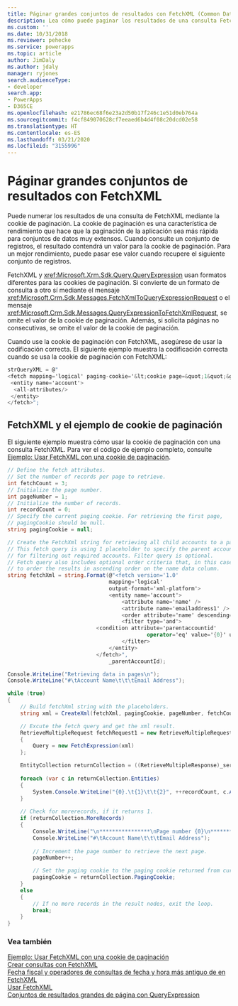 ```yaml
---
title: Páginar grandes conjuntos de resultados con FetchXML (Common Data Service) | Microsoft Docs
description: Lea cómo puede paginar los resultados de una consulta FetchXML mediante la cookie de paginación.
ms.custom: ''
ms.date: 10/31/2018
ms.reviewer: pehecke
ms.service: powerapps
ms.topic: article
author: JimDaly
ms.author: jdaly
manager: ryjones
search.audienceType:
- developer
search.app:
- PowerApps
- D365CE
ms.openlocfilehash: e21786ec68f6e23a2d50b17f246c1e51d0eb764a
ms.sourcegitcommit: f4cf849070628cf7eeaed6b4d4f08c20dcd02e58
ms.translationtype: HT
ms.contentlocale: es-ES
ms.lasthandoff: 03/21/2020
ms.locfileid: "3155996"
---
```

# <a name="page-large-result-sets-with-fetchxml"></a>Páginar grandes conjuntos de resultados con FetchXML

Puede numerar los resultados de una consulta de FetchXML mediante la cookie de paginación. La cookie de paginación es una característica de rendimiento que hace que la paginación de la aplicación sea más rápida para conjuntos de datos muy extensos. Cuando consulte un conjunto de registros, el resultado contendrá un valor para la cookie de paginación. Para un mejor rendimiento, puede pasar ese valor cuando recupere el siguiente conjunto de registros.  
  
 FetchXML y <xref:Microsoft.Xrm.Sdk.Query.QueryExpression> usan formatos diferentes para las cookies de paginación. Si convierte de un formato de consulta a otro sí mediante el mensaje <xref:Microsoft.Crm.Sdk.Messages.FetchXmlToQueryExpressionRequest> o el mensaje <xref:Microsoft.Crm.Sdk.Messages.QueryExpressionToFetchXmlRequest>, se omite el valor de la cookie de paginación. Además, si solicita páginas no consecutivas, se omite el valor de la cookie de paginación.  
  
 Cuando use la cookie de paginación con FetchXML, asegúrese de usar la codificación correcta. El siguiente ejemplo muestra la codificación correcta cuando se usa la cookie de paginación con FetchXML:  
  
```csharp  
strQueryXML = @"  
<fetch mapping='logical' paging-cookie='&lt;cookie page=&quot;1&quot;&gt;&lt;accountid last=&quot;{E062B974-7F8D-DC11-9048-0003FF27AC3B}&quot; first=&quot;{60B934EF-798D-DC11-9048-0003FF27AC3B}&quot;/&gt;&lt;/cookie&gt;' page='2' count='2'>  
 <entity name='account'>  
  <all-attributes/>  
 </entity>  
</fetch>";  
```  
  
## <a name="fetchxml-and-the-paging-cookie-example"></a>FetchXML y el ejemplo de cookie de paginación  
 El siguiente ejemplo muestra cómo usar la cookie de paginación con una consulta FetchXML. Para ver el código de ejemplo completo, consulte [Ejemplo: Usar FetchXML con una cookie de paginación](samples/use-fetchxml-paging-cookie.md).  
  
```csharp
// Define the fetch attributes.
// Set the number of records per page to retrieve.
int fetchCount = 3;
// Initialize the page number.
int pageNumber = 1;
// Initialize the number of records.
int recordCount = 0;
// Specify the current paging cookie. For retrieving the first page, 
// pagingCookie should be null.
string pagingCookie = null;

// Create the FetchXml string for retrieving all child accounts to a parent account.
// This fetch query is using 1 placeholder to specify the parent account id 
// for filtering out required accounts. Filter query is optional.
// Fetch query also includes optional order criteria that, in this case, is used 
// to order the results in ascending order on the name data column.
string fetchXml = string.Format(@"<fetch version='1.0' 
                                mapping='logical' 
                                output-format='xml-platform'>
                                <entity name='account'>
                                    <attribute name='name' />
                                    <attribute name='emailaddress1' />
                                    <order attribute='name' descending='false'/>
                                    <filter type='and'>
                            <condition attribute='parentaccountid' 
                                            operator='eq' value='{0}' uiname='' uitype='' />
                                    </filter>
                                </entity>
                            </fetch>",
                                _parentAccountId);

Console.WriteLine("Retrieving data in pages\n"); 
Console.WriteLine("#\tAccount Name\t\t\tEmail Address");

while (true)
{
    // Build fetchXml string with the placeholders.
    string xml = CreateXml(fetchXml, pagingCookie, pageNumber, fetchCount);

    // Excute the fetch query and get the xml result.
    RetrieveMultipleRequest fetchRequest1 = new RetrieveMultipleRequest
    {
        Query = new FetchExpression(xml)
    };

    EntityCollection returnCollection = ((RetrieveMultipleResponse)_service.Execute(fetchRequest1)).EntityCollection;
    
    foreach (var c in returnCollection.Entities)
    {
        System.Console.WriteLine("{0}.\t{1}\t\t{2}", ++recordCount, c.Attributes["name"], c.Attributes["emailaddress1"] );
    }                        
    
    // Check for morerecords, if it returns 1.
    if (returnCollection.MoreRecords)
    {
        Console.WriteLine("\n****************\nPage number {0}\n****************", pageNumber);
        Console.WriteLine("#\tAccount Name\t\t\tEmail Address");
        
        // Increment the page number to retrieve the next page.
        pageNumber++;

        // Set the paging cookie to the paging cookie returned from current results.                            
        pagingCookie = returnCollection.PagingCookie;
    }
    else
    {
        // If no more records in the result nodes, exit the loop.
        break;
    }
}
```
  
### <a name="see-also"></a>Vea también  
 [Ejemplo: Usar FetchXML con una cookie de paginación](samples/use-fetchxml-paging-cookie.md)   
 [Crear consultas con FetchXML](/dynamics365/customer-engagement/developer/org-service/build-queries-fetchxml)   
 [Fecha fiscal y operadores de consultas de fecha y hora más antiguo de en FetchXML](../use-fetchxml-fiscal-date-older-datetime-query-operators.md)   
 [Usar FetchXML](../use-fetchxml-construct-query.md)   
 [Conjuntos de resultados grandes de página con QueryExpression](page-large-result-sets-with-queryexpression.md)
